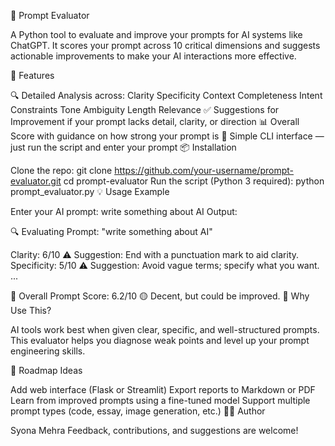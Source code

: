 🧠 Prompt Evaluator

A Python tool to evaluate and improve your prompts for AI systems like ChatGPT.
It scores your prompt across 10 critical dimensions and suggests actionable improvements to make your AI interactions more effective.

🚀 Features

🔍 Detailed Analysis across:
Clarity
Specificity
Context
Completeness
Intent
Constraints
Tone
Ambiguity
Length
Relevance
✅ Suggestions for Improvement if your prompt lacks detail, clarity, or direction
📊 Overall Score with guidance on how strong your prompt is
📝 Simple CLI interface — just run the script and enter your prompt
📦 Installation

Clone the repo:
git clone https://github.com/your-username/prompt-evaluator.git
cd prompt-evaluator
Run the script (Python 3 required):
python prompt_evaluator.py
💡 Usage Example

Enter your AI prompt: write something about AI
Output:

🔍 Evaluating Prompt:
"write something about AI"

Clarity: 6/10
   ⚠️ Suggestion: End with a punctuation mark to aid clarity.
Specificity: 5/10
   ⚠️ Suggestion: Avoid vague terms; specify what you want.
...

🧠 Overall Prompt Score: 6.2/10
🟡 Decent, but could be improved.
🎯 Why Use This?

AI tools work best when given clear, specific, and well-structured prompts.
This evaluator helps you diagnose weak points and level up your prompt engineering skills.

🔧 Roadmap Ideas

 Add web interface (Flask or Streamlit)
 Export reports to Markdown or PDF
 Learn from improved prompts using a fine-tuned model
 Support multiple prompt types (code, essay, image generation, etc.)
🧑‍💻 Author

Syona Mehra
Feedback, contributions, and suggestions are welcome!

